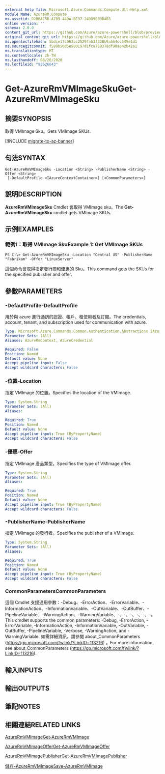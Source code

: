 ```yaml
---
external help file: Microsoft.Azure.Commands.Compute.dll-Help.xml
Module Name: AzureRM.Compute
ms.assetid: D2BBAC5B-A7B9-44DA-BE37-24D89E03BAB3
online version: ''
schema: 2.0.0
content_git_url: https://github.com/Azure/azure-powershell/blob/preview/src/ResourceManager/Compute/Stack/Commands.Compute/help/Get-AzureRmVMImageSku.md
original_content_git_url: https://github.com/Azure/azure-powershell/blob/preview/src/ResourceManager/Compute/Stack/Commands.Compute/help/Get-AzureRmVMImageSku.md
ms.openlocfilehash: 5bdce17c963cc2529fab3f328b9ab64cc549e1d1
ms.sourcegitcommit: f599b50d5e980197d1fca769378df90a842b42a1
ms.translationtype: MT
ms.contentlocale: zh-TW
ms.lasthandoff: 08/20/2020
ms.locfileid: "93626643"
---
```

# <span data-ttu-id="75b85-101">Get-AzureRmVMImageSku</span><span class="sxs-lookup"><span data-stu-id="75b85-101">Get-AzureRmVMImageSku</span></span>

## <span data-ttu-id="75b85-102">摘要</span><span class="sxs-lookup"><span data-stu-id="75b85-102">SYNOPSIS</span></span>
<span data-ttu-id="75b85-103">取得 VMImage Sku。</span><span class="sxs-lookup"><span data-stu-id="75b85-103">Gets VMImage SKUs.</span></span>

[!INCLUDE [migrate-to-az-banner](../../includes/migrate-to-az-banner.md)]

## <span data-ttu-id="75b85-104">句法</span><span class="sxs-lookup"><span data-stu-id="75b85-104">SYNTAX</span></span>

```
Get-AzureRmVMImageSku -Location <String> -PublisherName <String> -Offer <String>
 [-DefaultProfile <IAzureContextContainer>] [<CommonParameters>]
```

## <span data-ttu-id="75b85-105">說明</span><span class="sxs-lookup"><span data-stu-id="75b85-105">DESCRIPTION</span></span>
<span data-ttu-id="75b85-106">**AzureRmVMImageSku** Cmdlet 會取得 VMImage sku。</span><span class="sxs-lookup"><span data-stu-id="75b85-106">The **Get-AzureRmVMImageSku** cmdlet gets VMImage SKUs.</span></span>

## <span data-ttu-id="75b85-107">示例</span><span class="sxs-lookup"><span data-stu-id="75b85-107">EXAMPLES</span></span>

### <span data-ttu-id="75b85-108">範例1：取得 VMImage Sku</span><span class="sxs-lookup"><span data-stu-id="75b85-108">Example 1: Get VMImage SKUs</span></span>
```
PS C:\> Get-AzureRmVMImageSku -Location "Central US" -PublisherName "Fabrikam" -Offer "LinuxServer"
```

<span data-ttu-id="75b85-109">這個命令會取得指定發行商和優惠的 Sku。</span><span class="sxs-lookup"><span data-stu-id="75b85-109">This command gets the SKUs for the specified publisher and offer.</span></span>

## <span data-ttu-id="75b85-110">參數</span><span class="sxs-lookup"><span data-stu-id="75b85-110">PARAMETERS</span></span>

### <span data-ttu-id="75b85-111">-DefaultProfile</span><span class="sxs-lookup"><span data-stu-id="75b85-111">-DefaultProfile</span></span>
<span data-ttu-id="75b85-112">用於與 azure 進行通訊的認證、帳戶、租使用者及訂閱。</span><span class="sxs-lookup"><span data-stu-id="75b85-112">The credentials, account, tenant, and subscription used for communication with azure.</span></span>

```yaml
Type: Microsoft.Azure.Commands.Common.Authentication.Abstractions.IAzureContextContainer
Parameter Sets: (All)
Aliases: AzureRmContext, AzureCredential

Required: False
Position: Named
Default value: None
Accept pipeline input: False
Accept wildcard characters: False
```

### <span data-ttu-id="75b85-113">-位置</span><span class="sxs-lookup"><span data-stu-id="75b85-113">-Location</span></span>
<span data-ttu-id="75b85-114">指定 VMImage 的位置。</span><span class="sxs-lookup"><span data-stu-id="75b85-114">Specifies the location of the VMImage.</span></span>

```yaml
Type: System.String
Parameter Sets: (All)
Aliases: 

Required: True
Position: Named
Default value: None
Accept pipeline input: True (ByPropertyName)
Accept wildcard characters: False
```

### <span data-ttu-id="75b85-115">-優惠</span><span class="sxs-lookup"><span data-stu-id="75b85-115">-Offer</span></span>
<span data-ttu-id="75b85-116">指定 VMImage 產品類型。</span><span class="sxs-lookup"><span data-stu-id="75b85-116">Specifies the type of VMImage offer.</span></span>

```yaml
Type: System.String
Parameter Sets: (All)
Aliases: 

Required: True
Position: Named
Default value: None
Accept pipeline input: True (ByPropertyName)
Accept wildcard characters: False
```

### <span data-ttu-id="75b85-117">-PublisherName</span><span class="sxs-lookup"><span data-stu-id="75b85-117">-PublisherName</span></span>
<span data-ttu-id="75b85-118">指定 VMImage 的發行者。</span><span class="sxs-lookup"><span data-stu-id="75b85-118">Specifies the publisher of a VMImage.</span></span>

```yaml
Type: System.String
Parameter Sets: (All)
Aliases: 

Required: True
Position: Named
Default value: None
Accept pipeline input: True (ByPropertyName)
Accept wildcard characters: False
```

### <span data-ttu-id="75b85-119">CommonParameters</span><span class="sxs-lookup"><span data-stu-id="75b85-119">CommonParameters</span></span>
<span data-ttu-id="75b85-120">這個 Cmdlet 支援通用參數：-Debug、-ErrorAction、-ErrorVariable、-InformationAction、-InformationVariable、-OutVariable、-OutBuffer、-PipelineVariable、-WarningAction、-WarningVariable、-、-、-、-、-、-。</span><span class="sxs-lookup"><span data-stu-id="75b85-120">This cmdlet supports the common parameters: -Debug, -ErrorAction, -ErrorVariable, -InformationAction, -InformationVariable, -OutVariable, -OutBuffer, -PipelineVariable, -Verbose, -WarningAction, and -WarningVariable.</span></span> <span data-ttu-id="75b85-121">如需詳細資訊，請參閱 about_CommonParameters (https://go.microsoft.com/fwlink/?LinkID=113216) 。</span><span class="sxs-lookup"><span data-stu-id="75b85-121">For more information, see about_CommonParameters (https://go.microsoft.com/fwlink/?LinkID=113216).</span></span>

## <span data-ttu-id="75b85-122">輸入</span><span class="sxs-lookup"><span data-stu-id="75b85-122">INPUTS</span></span>

## <span data-ttu-id="75b85-123">輸出</span><span class="sxs-lookup"><span data-stu-id="75b85-123">OUTPUTS</span></span>

## <span data-ttu-id="75b85-124">筆記</span><span class="sxs-lookup"><span data-stu-id="75b85-124">NOTES</span></span>

## <span data-ttu-id="75b85-125">相關連結</span><span class="sxs-lookup"><span data-stu-id="75b85-125">RELATED LINKS</span></span>

[<span data-ttu-id="75b85-126">AzureRmVMImage</span><span class="sxs-lookup"><span data-stu-id="75b85-126">Get-AzureRmVMImage</span></span>](./Get-AzureRmVMImage.md)

[<span data-ttu-id="75b85-127">AzureRmVMImageOffer</span><span class="sxs-lookup"><span data-stu-id="75b85-127">Get-AzureRmVMImageOffer</span></span>](./Get-AzureRmVMImageOffer.md)

[<span data-ttu-id="75b85-128">AzureRmVMImagePublisher</span><span class="sxs-lookup"><span data-stu-id="75b85-128">Get-AzureRmVMImagePublisher</span></span>](./Get-AzureRmVMImagePublisher.md)

[<span data-ttu-id="75b85-129">儲存-AzureRmVMImage</span><span class="sxs-lookup"><span data-stu-id="75b85-129">Save-AzureRmVMImage</span></span>](./Save-AzureRmVMImage.md)


